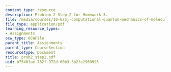 ```yaml
---
content_type: resource
description: Problem 2 Step 2 for Homework 3.
file: /media/courses/10-675j-computational-quantum-mechanics-of-molecular-and-extended-systems-fall-2004/b75401ae782f972d60b33b2fe2969995_prob2_step2.pdf
file_type: application/pdf
learning_resource_types:
- Assignments
ocw_type: OCWFile
parent_title: Assignments
parent_type: CourseSection
resourcetype: Document
title: prob2_step2.pdf
uid: b75401ae-782f-972d-60b3-3b2fe2969995
---
```


